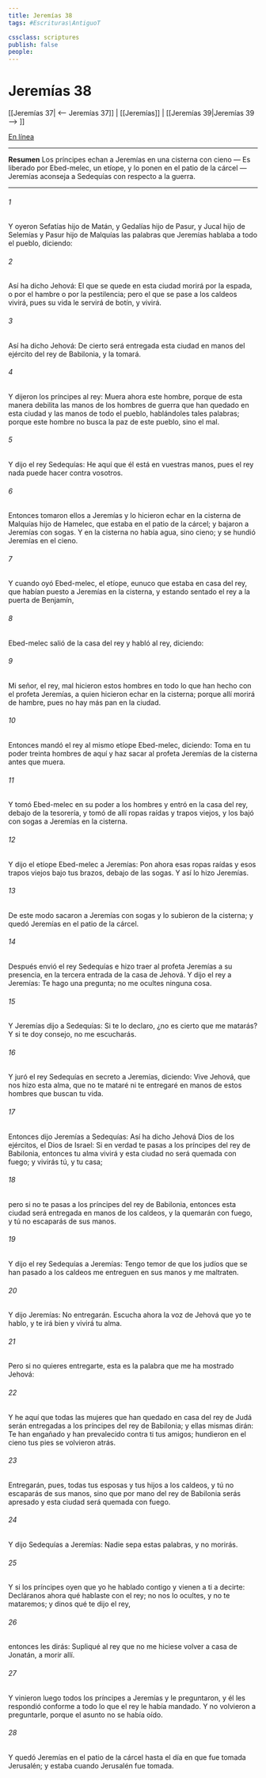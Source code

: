 ```yaml
---
title: Jeremías 38
tags: #Escrituras\AntiguoT

cssclass: scriptures
publish: false
people:
---
```


# Jeremías 38
[[Jeremías 37| <-- Jeremías 37]] | [[Jeremías]] | [[Jeremías 39|Jeremías 39 --> ]]

[En línea](https://churchofjesuschrist.org/study/scriptures/ot/jer/38?lang=spa)

---
__Resumen__
Los príncipes echan a Jeremías en una cisterna con cieno — Es liberado por Ebed-melec, un etíope, y lo ponen en el patio de la cárcel — Jeremías aconseja a Sedequías con respecto a la guerra.

---
###### 1 
Y oyeron Sefatías hijo de Matán, y Gedalías hijo de Pasur, y Jucal hijo de Selemías y Pasur hijo de Malquías las palabras que Jeremías hablaba a todo el pueblo, diciendo:

###### 2 
Así ha dicho Jehová: El que se quede en esta ciudad morirá por la espada, o por el hambre o por la pestilencia; pero el que se pase a los caldeos vivirá, pues su vida le servirá de botín, y vivirá.

###### 3 
Así ha dicho Jehová: De cierto será entregada esta ciudad en manos del ejército del rey de Babilonia, y la tomará.

###### 4 
Y dijeron los príncipes al rey: Muera ahora este hombre, porque de esta manera debilita las manos de los hombres de guerra que han quedado en esta ciudad y las manos de todo el pueblo, hablándoles tales palabras; porque este hombre no busca la paz de este pueblo, sino el mal.

###### 5 
Y dijo el rey Sedequías: He aquí que él está en vuestras manos, pues el rey nada puede hacer contra vosotros.

###### 6 
Entonces tomaron ellos a Jeremías y lo hicieron echar en la cisterna de Malquías hijo de Hamelec, que estaba en el patio de la cárcel; y bajaron a Jeremías con sogas. Y en la cisterna no había agua, sino cieno; y se hundió Jeremías en el cieno.

###### 7 
Y cuando oyó Ebed-melec, el etíope, eunuco que estaba en casa del rey, que habían puesto a Jeremías en la cisterna, y estando sentado el rey a la puerta de Benjamín,

###### 8 
Ebed-melec salió de la casa del rey y habló al rey, diciendo:

###### 9 
Mi señor, el rey, mal hicieron estos hombres en todo lo que han hecho con el profeta Jeremías, a quien hicieron echar en la cisterna; porque allí morirá de hambre, pues no hay más pan en la ciudad.

###### 10 
Entonces mandó el rey al mismo etíope Ebed-melec, diciendo: Toma en tu poder treinta hombres de aquí y haz sacar al profeta Jeremías de la cisterna antes que muera.

###### 11 
Y tomó Ebed-melec en su poder a los hombres y entró en la casa del rey, debajo de la tesorería, y tomó de allí ropas raídas y trapos viejos, y los bajó con sogas a Jeremías en la cisterna.

###### 12 
Y dijo el etíope Ebed-melec a Jeremías: Pon ahora esas ropas raídas y esos trapos viejos bajo tus brazos, debajo de las sogas. Y así lo hizo Jeremías.

###### 13 
De este modo sacaron a Jeremías con sogas y lo subieron de la cisterna; y quedó Jeremías en el patio de la cárcel.

###### 14 
Después envió el rey Sedequías e hizo traer al profeta Jeremías a su presencia, en la tercera entrada de la casa de Jehová. Y dijo el rey a Jeremías: Te hago una pregunta; no me ocultes ninguna cosa.

###### 15 
Y Jeremías dijo a Sedequías: Si te lo declaro, ¿no es cierto que me matarás? Y si te doy consejo, no me escucharás.

###### 16 
Y juró el rey Sedequías en secreto a Jeremías, diciendo: Vive Jehová, que nos hizo esta alma, que no te mataré ni te entregaré en manos de estos hombres que buscan tu vida.

###### 17 
Entonces dijo Jeremías a Sedequías: Así ha dicho Jehová Dios de los ejércitos, el Dios de Israel: Si en verdad te pasas a los príncipes del rey de Babilonia, entonces tu alma vivirá y esta ciudad no será quemada con fuego; y vivirás tú, y tu casa;

###### 18 
pero si no te pasas a los príncipes del rey de Babilonia, entonces esta ciudad será entregada en manos de los caldeos, y la quemarán con fuego, y tú no escaparás de sus manos.

###### 19 
Y dijo el rey Sedequías a Jeremías: Tengo temor de que los judíos que se han pasado a los caldeos me entreguen en sus manos y me maltraten.

###### 20 
Y dijo Jeremías: No  entregarán. Escucha ahora la voz de Jehová que yo te hablo, y te irá bien y vivirá tu alma.

###### 21 
Pero si no quieres entregarte, esta es la palabra que me ha mostrado Jehová:

###### 22 
Y he aquí que todas las mujeres que han quedado en casa del rey de Judá serán entregadas a los príncipes del rey de Babilonia; y ellas mismas dirán: Te han engañado y han prevalecido contra ti tus amigos; hundieron en el cieno tus pies  se volvieron atrás.

###### 23 
Entregarán, pues, todas tus esposas y tus hijos a los caldeos, y tú no escaparás de sus manos, sino que por mano del rey de Babilonia serás apresado y esta ciudad será quemada con fuego.

###### 24 
Y dijo Sedequías a Jeremías: Nadie sepa estas palabras, y no morirás.

###### 25 
Y si los príncipes oyen que yo he hablado contigo y vienen a ti a decirte: Decláranos ahora qué hablaste con el rey; no nos lo ocultes, y no te mataremos; y dinos qué te dijo el rey,

###### 26 
entonces les dirás: Supliqué al rey que no me hiciese volver a casa de Jonatán, a morir allí.

###### 27 
Y vinieron luego todos los príncipes a Jeremías y le preguntaron, y él les respondió conforme a todo lo que el rey le había mandado. Y no volvieron a preguntarle, porque el asunto no se había oído.

###### 28 
Y quedó Jeremías en el patio de la cárcel hasta el día en que fue tomada Jerusalén; y  estaba cuando Jerusalén fue tomada.

